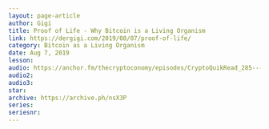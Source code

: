 ```yaml
---
layout: page-article
author: Gigi
title: Proof of Life - Why Bitcoin is a Living Organism
link: https://dergigi.com/2019/08/07/proof-of-life/
category: Bitcoin as a Living Organism
date: Aug 7, 2019
lesson: 
audio: https://anchor.fm/thecryptoconomy/episodes/CryptoQuikRead_285---Proof-of-Life-dergigi-e51lt1/a-alann0
audio2: 
audio3: 
star: 
archive: https://archive.ph/nsX3P
series: 
seriesnr: 
---
```


